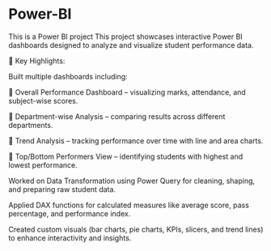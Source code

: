 # Power-BI
This is a Power BI project
This project showcases interactive Power BI dashboards designed to analyze and visualize student performance data.

🔹 Key Highlights:

Built multiple dashboards including:

📌 Overall Performance Dashboard – visualizing marks, attendance, and subject-wise scores.

📌 Department-wise Analysis – comparing results across different departments.

📌 Trend Analysis – tracking performance over time with line and area charts.

📌 Top/Bottom Performers View – identifying students with highest and lowest performance.

Worked on Data Transformation using Power Query for cleaning, shaping, and preparing raw student data.

Applied DAX functions for calculated measures like average score, pass percentage, and performance index.

Created custom visuals (bar charts, pie charts, KPIs, slicers, and trend lines) to enhance interactivity and insights.

